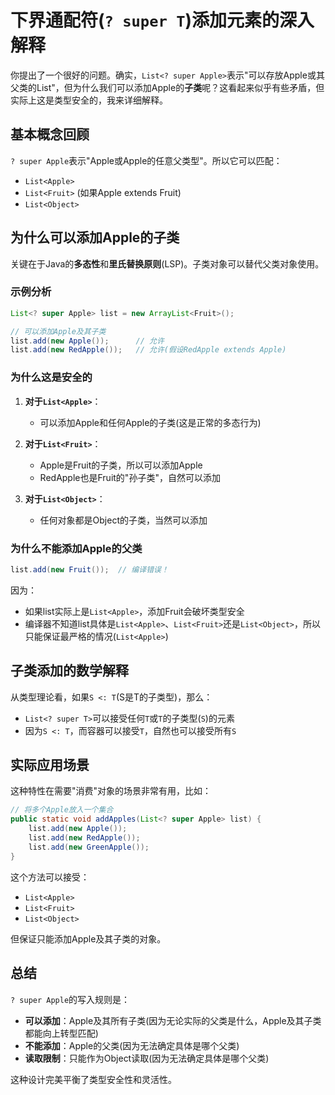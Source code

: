 # 下界通配符(`? super T`)添加元素的深入解释

你提出了一个很好的问题。确实，`List<? super Apple>`表示"可以存放Apple或其父类的List"，但为什么我们可以添加Apple的**子类**呢？这看起来似乎有些矛盾，但实际上这是类型安全的，我来详细解释。

## 基本概念回顾

`? super Apple`表示"Apple或Apple的任意父类型"。所以它可以匹配：
- `List<Apple>`
- `List<Fruit>` (如果Apple extends Fruit)
- `List<Object>`

## 为什么可以添加Apple的子类

关键在于Java的**多态性**和**里氏替换原则**(LSP)。子类对象可以替代父类对象使用。

### 示例分析

```java
List<? super Apple> list = new ArrayList<Fruit>();

// 可以添加Apple及其子类
list.add(new Apple());      // 允许
list.add(new RedApple());   // 允许(假设RedApple extends Apple)
```

### 为什么这是安全的

1. **对于`List<Apple>`**：
   - 可以添加Apple和任何Apple的子类(这是正常的多态行为)

2. **对于`List<Fruit>`**：
   - Apple是Fruit的子类，所以可以添加Apple
   - RedApple也是Fruit的"孙子类"，自然可以添加

3. **对于`List<Object>`**：
   - 任何对象都是Object的子类，当然可以添加

### 为什么不能添加Apple的父类

```java
list.add(new Fruit());  // 编译错误！
```

因为：
- 如果list实际上是`List<Apple>`，添加Fruit会破坏类型安全
- 编译器不知道list具体是`List<Apple>`、`List<Fruit>`还是`List<Object>`，所以只能保证最严格的情况(`List<Apple>`)

## 子类添加的数学解释

从类型理论看，如果`S <: T`(S是T的子类型)，那么：
- `List<? super T>`可以接受任何`T`或`T`的子类型(`S`)的元素
- 因为`S <: T`，而容器可以接受`T`，自然也可以接受所有`S`

## 实际应用场景

这种特性在需要"消费"对象的场景非常有用，比如：

```java
// 将多个Apple放入一个集合
public static void addApples(List<? super Apple> list) {
    list.add(new Apple());
    list.add(new RedApple());
    list.add(new GreenApple());
}
```

这个方法可以接受：
- `List<Apple>`
- `List<Fruit>`
- `List<Object>`

但保证只能添加Apple及其子类的对象。

## 总结

`? super Apple`的写入规则是：
- **可以添加**：Apple及其所有子类(因为无论实际的父类是什么，Apple及其子类都能向上转型匹配)
- **不能添加**：Apple的父类(因为无法确定具体是哪个父类)
- **读取限制**：只能作为Object读取(因为无法确定具体是哪个父类)

这种设计完美平衡了类型安全性和灵活性。